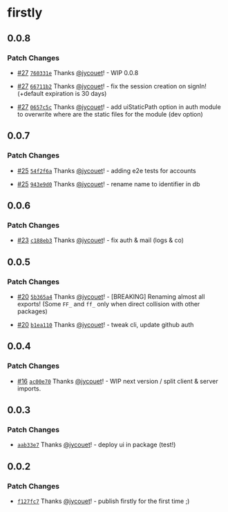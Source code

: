 # firstly

## 0.0.8

### Patch Changes

- [#27](https://github.com/jycouet/firstly/pull/27)
  [`760331e`](https://github.com/jycouet/firstly/commit/760331ee048c67daa52e00b252b1e7bd27409330)
  Thanks [@jycouet](https://github.com/jycouet)! - WIP 0.0.8

- [#27](https://github.com/jycouet/firstly/pull/27)
  [`66711b2`](https://github.com/jycouet/firstly/commit/66711b2373c69006d7ae5f06d8f4a6cb0e43670b)
  Thanks [@jycouet](https://github.com/jycouet)! - fix the session creation on signIn! (+default
  expiration is 30 days)

- [#27](https://github.com/jycouet/firstly/pull/27)
  [`0657c5c`](https://github.com/jycouet/firstly/commit/0657c5ca8b81673b493a6815a196a8c5351ecdf0)
  Thanks [@jycouet](https://github.com/jycouet)! - add uiStaticPath option in auth module to
  overwrite where are the static files for the module (dev option)

## 0.0.7

### Patch Changes

- [#25](https://github.com/jycouet/firstly/pull/25)
  [`54f2f6a`](https://github.com/jycouet/firstly/commit/54f2f6a833c1977c3163e91ce3172fa8edc9da47)
  Thanks [@jycouet](https://github.com/jycouet)! - adding e2e tests for accounts

- [#25](https://github.com/jycouet/firstly/pull/25)
  [`943e9d0`](https://github.com/jycouet/firstly/commit/943e9d0b6d5d6a631dc78661d188a76f254d4632)
  Thanks [@jycouet](https://github.com/jycouet)! - rename name to identifier in db

## 0.0.6

### Patch Changes

- [#23](https://github.com/jycouet/firstly/pull/23)
  [`c188eb3`](https://github.com/jycouet/firstly/commit/c188eb3d81a9e75b246387512621b5213bbe8dbd)
  Thanks [@jycouet](https://github.com/jycouet)! - fix auth & mail (logs & co)

## 0.0.5

### Patch Changes

- [#20](https://github.com/jycouet/firstly/pull/20)
  [`5b365a4`](https://github.com/jycouet/firstly/commit/5b365a474619f611b0eb0bfe38bbbb262acb3a7e)
  Thanks [@jycouet](https://github.com/jycouet)! - [BREAKING] Renaming almost all exports! (Some
  `FF_` and `ff_` only when direct collision with other packages)

- [#20](https://github.com/jycouet/firstly/pull/20)
  [`b1ea110`](https://github.com/jycouet/firstly/commit/b1ea1101c45c137e477a937a8c6d130b346b2bb9)
  Thanks [@jycouet](https://github.com/jycouet)! - tweak cli, update github auth

## 0.0.4

### Patch Changes

- [#16](https://github.com/jycouet/firstly/pull/16)
  [`ac00e70`](https://github.com/jycouet/firstly/commit/ac00e703af515009bbe7e078998f77ef3a9e9ce5)
  Thanks [@jycouet](https://github.com/jycouet)! - WIP next version / split client & server imports.

## 0.0.3

### Patch Changes

- [`aab33e7`](https://github.com/jycouet/firstly/commit/aab33e7681b06c8336c263471a87b97cc6186c6e)
  Thanks [@jycouet](https://github.com/jycouet)! - deploy ui in package (test!)

## 0.0.2

### Patch Changes

- [`f127fc7`](https://github.com/jycouet/firstly/commit/f127fc78e00f6464d8fbbebc10f3ffb43402fcc3)
  Thanks [@jycouet](https://github.com/jycouet)! - publish firstly for the first time ;)
